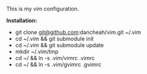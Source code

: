 This is my vim configuration.

__Installation:__  

* git clone git@github.com:dancheah/vim.git ~/.vim
* cd ~/.vim && git submodule init
* cd ~/.vim && git submodule update
* mkdir ~/.vim/tmp
* cd ~/ && ln -s .vim/vimrc .vimrc 
* cd ~/ && ln -s .vim/gvimrc .gvimrc 

<!--
vim: sts=4 sw=4 ts=4 et ft=markdown
-->
